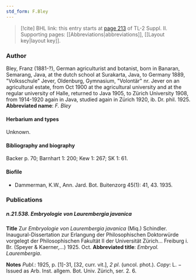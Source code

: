 ```yaml
---
std_form: F.Bley
---
```


> [!cite] BHL link: this entry starts at [page 213](https://www.biodiversitylibrary.org/page/33265410) of TL-2 Suppl. II.
> Supporting pages: [[Abbreviations|abbreviations]], [[Layout key|layout key]].

### Author

Bley, Franz (1881-?), German agriculturist and botanist, born in Banaran, Semarang, Java, at the dutch school at Surakarta, Java, to Germany 1889, "Volksschule" Jever, Oldenburg, Gymnasium, "Volontär" nr. Jever on an agricultural estate, from Oct 1900 at the agricultural university and at the regular university of Halle, returned to Java 1905, to Zürich University 1908, from 1914-1920 again in Java, studied again in Zürich 1920, ib. Dr. phil. 1925. 
**Abbreviated name**: *F. Bley*

#### Herbarium and types

Unknown.

#### Bibliography and biography

Backer p. 70; Barnhart 1: 200; Kew 1: 267; SK 1: 61.

#### Biofile

- Dammerman, K.W., Ann. Jard. Bot. Buitenzorg 45(1): 41, 43. 1935.

### Publications

##### n.21.538. Embryologie von Laurembergia javanica

**Title**
Zur *Embryologie von Laurembergia javanica* (Miq.) Schindler. Inaugural-Dissertation zur Erlangung der Philosophischen Doktorwürde vorgelegt der Philosophischen Fakultät II der Universität Zürich... Freiburg i. Br. (Speyer & Kaerner,...) 1925. Oct.
**Abbreviated title**: *Embryol. Laurembergia*.

**Notes**
*Publ*.: 1925, p. \[1\]-31, \[32, curr. vit.\], *2 pl*. (uncol. phot.). *Copy*: L. − Issued as Arb. Inst. allgem. Bot. Univ. Zürich, ser. 2. 6.

